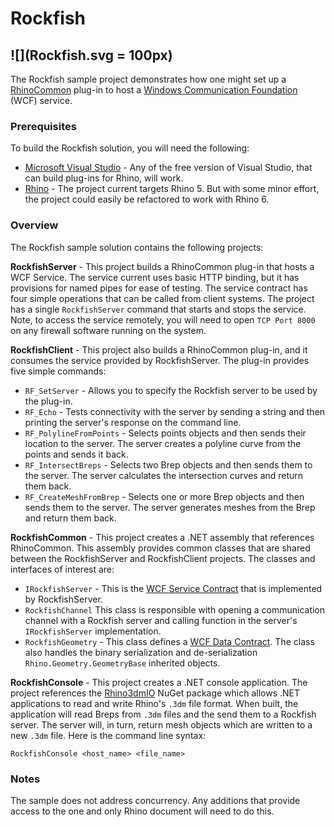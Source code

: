 # Rockfish
![](Rockfish.svg = 100px)
------
The Rockfish sample project demonstrates how one might set up a [RhinoCommon](http://developer.rhino3d.com/guides/rhinocommon/) plug-in to host a [Windows Communication Foundation](https://docs.microsoft.com/en-us/dotnet/framework/wcf/whats-wcf) (WCF) service.

### Prerequisites

To build the Rockfish solution, you will need the following:

- [Microsoft Visual Studio](https://www.visualstudio.com/) - Any of the free version of Visual Studio, that can build plug-ins for Rhino, will work. 
- [Rhino](http://www.rhino3d.com/) - The project current targets Rhino 5. But with some minor effort, the project could easily be refactored to work with Rhino 6.

### Overview

The Rockfish sample solution contains the following projects:

**RockfishServer** - This project builds a RhinoCommon plug-in that hosts a WCF Service. The service current uses basic HTTP binding, but it has provisions for named pipes for ease of testing. The service contract has four simple operations that can be called from client systems. The project has a single ```RockfishServer``` command that starts and stops the service. Note, to access the service remotely, you will need to open ```TCP Port 8000``` on any firewall software running on the system.

**RockfishClient** - This project also builds a RhinoCommon plug-in, and it consumes the service provided by RockfishServer. The plug-in provides five simple commands:

- ```RF_SetServer``` - Allows you to specify the Rockfish server to be used by the plug-in.
- ```RF_Echo``` - Tests connectivity with the server by sending a string and then printing the server's response on the command line.
- ```RF_PolylineFromPoints``` - Selects points objects and then sends their location to the server. The server creates a polyline curve from the points and sends it back.
- ```RF_IntersectBreps``` - Selects two Brep objects and then sends them to the server. The server calculates the intersection curves and return them back.
- ```RF_CreateMeshFromBrep``` - Selects one or more Brep objects and then sends them to the server. The server generates meshes from the Brep and return them back.

**RockfishCommon** - This project creates a .NET assembly that references RhinoCommon. This assembly provides common classes that are shared between the RockfishServer and RockfishClient projects. The classes and interfaces of interest are:

- ```IRockfishServer``` - This is the [WCF Service Contract](https://docs.microsoft.com/en-us/dotnet/framework/wcf/designing-service-contracts) that is implemented by RockfishServer.
- ```RockfishChannel``` This class is responsible with opening a communication channel with a Rockfish server and calling function in the server's ```IRockfishServer``` implementation.
- ```RockfishGeometry``` - This class defines a [WCF Data Contract](https://docs.microsoft.com/en-us/dotnet/framework/wcf/feature-details/using-data-contracts). The class also handles the binary serialization and de-serialization ```Rhino.Geometry.GeometryBase``` inherited objects.

**RockfishConsole** - This project creates a .NET console application. The project references the [Rhino3dmIO](https://www.nuget.org/packages/Rhino3dmIO.dll-x64-Windows/) NuGet package which allows .NET applications to read and write Rhino's ```.3dm``` file format. When built, the application will read Breps from ```.3dm``` files and the send them to a Rockfish server. The server will, in turn, return mesh objects which are written to a new ```.3dm``` file. Here is the command line syntax:

```RockfishConsole <host_name> <file_name>```

### Notes

The sample does not address concurrency. Any additions that provide access to the one and only Rhino document will need to do this.



